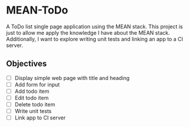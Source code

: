 # MEAN-ToDo
A ToDo list single page application using the MEAN stack. This project is just to allow me apply the knowledge I have about the MEAN stack. Additionally, I want to explore writing unit tests and linking an app to a CI server.

## Objectives
* [ ] Display simple web page with title and heading
* [ ] Add form for input
* [ ] Add todo item
* [ ] Edit todo item
* [ ] Delete todo item
* [ ] Write unit tests
* [ ] Link app to CI server
